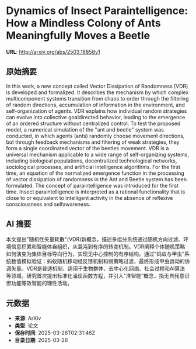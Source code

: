 # Dynamics of Insect Paraintelligence: How a Mindless Colony of Ants Meaningfully Moves a Beetle

**URL**: http://arxiv.org/abs/2503.18858v1

## 原始摘要

In this work, a new concept called Vector Dissipation of Randomness (VDR) is
developed and formalized. It describes the mechanism by which complex
multicomponent systems transition from chaos to order through the filtering of
random directions, accumulation of information in the environment, and
self-organization of agents. VDR explains how individual random strategies can
evolve into collective goaldirected behavior, leading to the emergence of an
ordered structure without centralized control. To test the proposed model, a
numerical simulation of the "ant and beetle" system was conducted, in which
agents (ants) randomly choose movement directions, but through feedback
mechanisms and filtering of weak strategies, they form a single coordinated
vector of the beetles movement. VDR is a universal mechanism applicable to a
wide range of self-organizing systems, including biological populations,
decentralized technological networks, sociological processes, and artificial
intelligence algorithms. For the first time, an equation of the normalized
emergence function in the processing of vector dissipation of randomness in the
Ant and Beetle system has been formulated. The concept of paraintelligence was
introduced for the first time. Insect paraintelligence is interpreted as a
rational functionality that is close to or equivalent to intelligent activity
in the absence of reflexive consciousness and selfawareness.


## AI 摘要

本文提出"随机性矢量耗散"(VDR)新概念，描述多组分系统通过随机方向过滤、环境信息积累和智能体自组织，从混沌到有序的转变机制。VDR阐释个体随机策略如何演变为集体目标导向行为，实现无中心控制的有序结构。通过"蚂蚁与甲虫"系统数值模拟验证：蚂蚁随机移动经反馈机制和弱策略过滤，最终形成甲虫运动的协调矢量。VDR是普适机制，适用于生物群体、去中心化网络、社会过程和AI算法等领域。研究首次提出标准化涌现函数方程，并引入"准智能"概念，指无自我意识但功能等效智能的理性活动。

## 元数据

- **来源**: ArXiv
- **类型**: 论文
- **保存时间**: 2025-03-26T02:31:46Z
- **目录日期**: 2025-03-26
